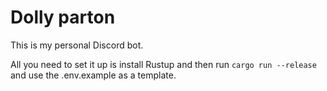 # Dolly parton

This is my personal Discord bot.

All you need to set it up is install Rustup and then run ```cargo run --release``` and use the .env.example as a template.
